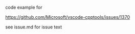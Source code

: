 code example for

https://github.com/Microsoft/vscode-cpptools/issues/1370

see issue.md for issue text